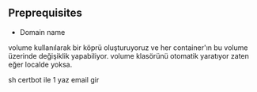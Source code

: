 ## Preprequisites

* Domain name

volume kullanılarak bir köprü oluşturuyoruz ve her container'ın bu volume üzerinde değişiklik yapabiliyor.
volume klasörünü otomatik yaratıyor zaten eğer localde yoksa.

sh certbot ile 
1 
yaz 
email gir
